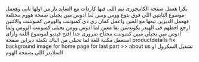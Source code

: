 بكرا هعمل صفحة الكاتيجورى نيم اللى فيها كاردات مع السايد بار من اولها تانى 
وهعمل موضوع التابتين اللى فوق بتوع وومن ومين لما ادوس مين يجبلى صفحة هووم مختلفة فهعمل الديزين تبعها مع المين واعمل كمان زى دى كمبوننت والوومن كمبونتنت والاثنين ارجع احطهم فى الهيدر بكوندشن بقا معين لما ادوس وومن يجيلى كمبوننت الوومن ولما ادوس مين يجيلى ميين كمبوننت 
محتاج ضرورى جدا افتح فيديو لموضوع اللغة وازاى استعمل مكتبة للغة لما تجيلى من الباك 
تكملة ديزاين صفحة productdetails
fix background image for home page for last part >> about us 
تشغيل السكرول او السلايدر اللى بصفحة الهوم 

